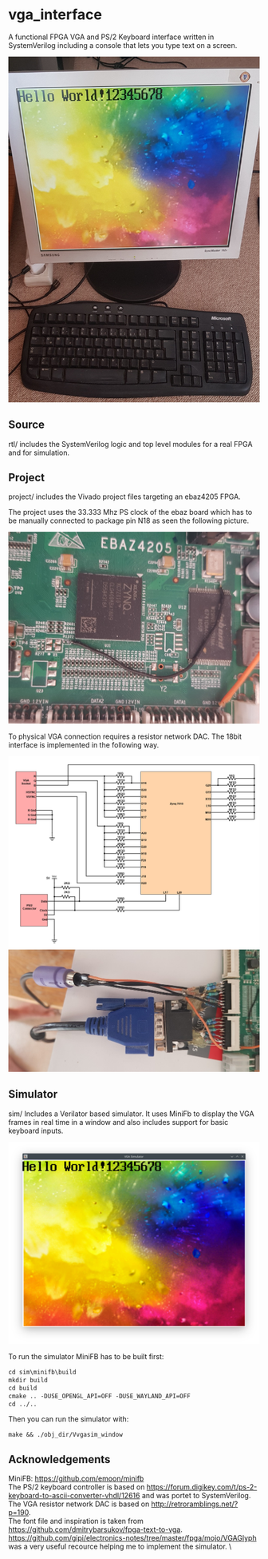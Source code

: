 # vga_interface

A functional FPGA VGA and PS/2 Keyboard interface written in SystemVerilog including a console that lets you type text on a screen.

![GitHub Logo](/images/monitor.jpg)

## Source
rtl/ includes the SystemVerilog logic and top level modules for a real FPGA and for simulation.

## Project
project/ includes the Vivado project files targeting an ebaz4205 FPGA.

The project uses the 33.333 Mhz PS clock of the ebaz board which has to be manually connected to package pin N18 as seen the following picture.

![GitHub Logo](/images/clock.jpg)

To physical VGA connection requires a resistor network DAC. The 18bit interface is implemented in the following way.

![GitHub Logo](/images/schematic.png)
![GitHub Logo](/images/connector.jpg)

## Simulator
sim/ Includes a Verilator based simulator.
It uses MiniFb to display the VGA frames in real time in a window and also includes support for basic keyboard inputs.  

![GitHub Logo](/images/vga_sim.png)

To run the simulator MiniFB has to be built first:

```
cd sim\minifb\build
mkdir build
cd build
cmake .. -DUSE_OPENGL_API=OFF -DUSE_WAYLAND_API=OFF
cd ../..
```

Then you can run the simulator with:
```
make && ./obj_dir/Vvgasim_window
```


## Acknowledgements
MiniFB: https://github.com/emoon/minifb \
The PS/2 keyboard controller is based on https://forum.digikey.com/t/ps-2-keyboard-to-ascii-converter-vhdl/12616 and was portet to SystemVerilog. \
The VGA resistor network DAC is based on http://retroramblings.net/?p=190. \
The font file and inspiration is taken from https://github.com/dmitrybarsukov/fpga-text-to-vga. \
https://github.com/gipi/electronics-notes/tree/master/fpga/mojo/VGAGlyph was a very useful recource helping me to implement the simulator. \
